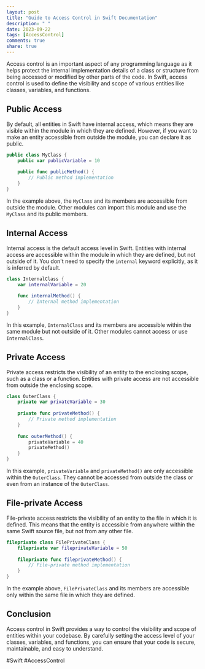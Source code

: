 ```yaml
---
layout: post
title: "Guide to Access Control in Swift Documentation"
description: " "
date: 2023-09-22
tags: [AccessControl]
comments: true
share: true
---
```


Access control is an important aspect of any programming language as it helps protect the internal implementation details of a class or structure from being accessed or modified by other parts of the code. In Swift, access control is used to define the visibility and scope of various entities like classes, variables, and functions.

## Public Access

By default, all entities in Swift have internal access, which means they are visible within the module in which they are defined. However, if you want to make an entity accessible from outside the module, you can declare it as public.

```swift
public class MyClass {
    public var publicVariable = 10
    
    public func publicMethod() {
        // Public method implementation
    }
}
```

In the example above, the `MyClass` and its members are accessible from outside the module. Other modules can import this module and use the `MyClass` and its public members.

## Internal Access

Internal access is the default access level in Swift. Entities with internal access are accessible within the module in which they are defined, but not outside of it. You don't need to specify the `internal` keyword explicitly, as it is inferred by default.

```swift
class InternalClass {
    var internalVariable = 20
    
    func internalMethod() {
        // Internal method implementation
    }
}
```

In this example, `InternalClass` and its members are accessible within the same module but not outside of it. Other modules cannot access or use `InternalClass`.

## Private Access

Private access restricts the visibility of an entity to the enclosing scope, such as a class or a function. Entities with private access are not accessible from outside the enclosing scope.

```swift
class OuterClass {
    private var privateVariable = 30
    
    private func privateMethod() {
        // Private method implementation
    }
    
    func outerMethod() {
        privateVariable = 40
        privateMethod()
    }
}
```

In this example, `privateVariable` and `privateMethod()` are only accessible within the `OuterClass`. They cannot be accessed from outside the class or even from an instance of the `OuterClass`.

## File-private Access

File-private access restricts the visibility of an entity to the file in which it is defined. This means that the entity is accessible from anywhere within the same Swift source file, but not from any other file.

```swift
fileprivate class FilePrivateClass {
    fileprivate var fileprivateVariable = 50
    
    fileprivate func fileprivateMethod() {
        // File-private method implementation
    }
}
```

In the example above, `FilePrivateClass` and its members are accessible only within the same file in which they are defined.

## Conclusion

Access control in Swift provides a way to control the visibility and scope of entities within your codebase. By carefully setting the access level of your classes, variables, and functions, you can ensure that your code is secure, maintainable, and easy to understand.

#Swift #AccessControl